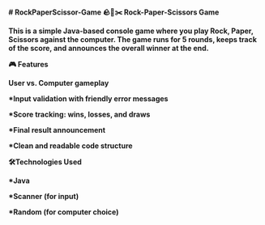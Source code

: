 <b># RockPaperScissor-Game<b>
<b>🪨📄✂️ Rock-Paper-Scissors Game<b>

<b>This is a simple Java-based console game where you play Rock, Paper, Scissors against the computer. The game runs for 5 rounds, keeps track of the score, and announces the overall winner at the end.<b>

<b>🎮 Features<b>

<b>User vs. Computer gameplay<b>

*Input validation with friendly error messages

*Score tracking: wins, losses, and draws

*Final result announcement

*Clean and readable code structure

<b>🛠️Technologies Used<b>

*Java

*Scanner (for input)

*Random (for computer choice)
